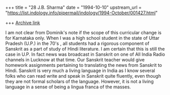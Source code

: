 +++
title = "28 J.B. Sharma"
date = "1994-10-10"
upstream_url = "https://list.indology.info/pipermail/indology/1994-October/001427.html"

+++
[Archive link](https://list.indology.info/pipermail/indology/1994-October/001427.html)

 I am not clear from Dominik's note if the scope of this curricular 
change is for Karnataka only. When I was a high school student in 
the state of Uttar Pradesh (U.P.) in the 70's , all students had a 
rigorous component of Sanskrit as a part of study of Hindi 
literature. I am certain that this is still the case in U.P. In fact 
news was broadcast in Sanskrit on one of All India Radio channels in 
Lucknow at that time. Our Sanskrit teacher would give homework 
assignments pertaining to translating the news from Sanskrit to Hindi. 
Sanskrit is very much a living language in India as I know several 
folks who can read write and speak in Sanskrit quite fluently, even 
though they are not formal scholars of the language. However, it is 
not a living language in a sense of being a lingua franca of the 
masses.





